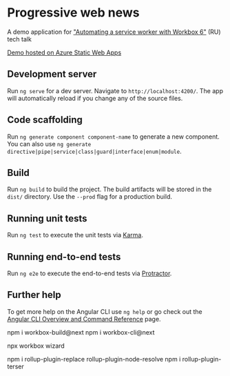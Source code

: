 # Progressive web news

A demo application for ["Automating a service worker with Workbox 6"](https://slides.com/webmax/workbox-6-ru) (RU) tech talk

[Demo hosted on Azure Static Web Apps](https://black-beach-0a05a8c1e.azurestaticapps.net/)

## Development server

Run `ng serve` for a dev server. Navigate to `http://localhost:4200/`. The app will automatically reload if you change any of the source files.

## Code scaffolding

Run `ng generate component component-name` to generate a new component. You can also use `ng generate directive|pipe|service|class|guard|interface|enum|module`.

## Build

Run `ng build` to build the project. The build artifacts will be stored in the `dist/` directory. Use the `--prod` flag for a production build.

## Running unit tests

Run `ng test` to execute the unit tests via [Karma](https://karma-runner.github.io).

## Running end-to-end tests

Run `ng e2e` to execute the end-to-end tests via [Protractor](http://www.protractortest.org/).

## Further help

To get more help on the Angular CLI use `ng help` or go check out the [Angular CLI Overview and Command Reference](https://angular.io/cli) page.

npm i workbox-build@next
npm i workbox-cli@next

npx workbox wizard

npm i rollup-plugin-replace 
rollup-plugin-node-resolve
npm i rollup-plugin-terser
